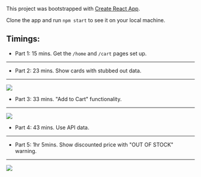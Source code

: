 This project was bootstrapped with [Create React App](https://github.com/facebook/create-react-app).

Clone the app and run `npm start` to see it on your local machine.

## Timings:

- Part 1: 15 mins. Get the `/home` and `/cart` pages set up.

---

- Part 2: 23 mins. Show cards with stubbed out data.

---

<img src="https://res.cloudinary.com/small-change/image/upload/v1549513836/cards_c4v98a.png" />

- Part 3: 33 mins. "Add to Cart" functionality.

---

<img src="https://res.cloudinary.com/small-change/image/upload/v1549513840/cart_xr2i43.png" />

- Part 4: 43 mins. Use API data.

---

- Part 5: 1hr 5mins. Show discounted price with "OUT OF STOCK" warning.

---

<img src="https://res.cloudinary.com/small-change/image/upload/v1549513847/out_of_stock_with_discounts_lay1lm.png" />


